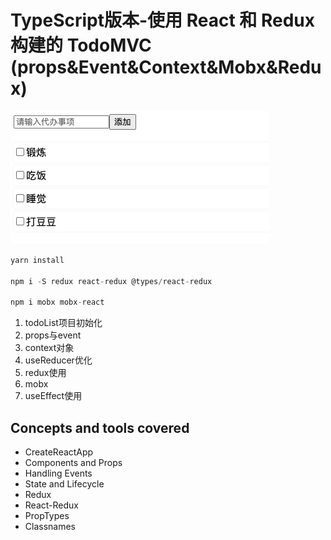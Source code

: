 # TypeScript版本-使用 React 和 Redux 构建的 TodoMVC (props&Event&Context&Mobx&Redux)

![Todoist React](./images/screenshot.png "Todoist React")

```js
yarn install

npm i -S redux react-redux @types/react-redux

npm i mobx mobx-react
```

1. todoList项目初始化
2. props与event
3. context对象
4. useReducer优化
5. redux使用
6. mobx
7. useEffect使用

## Concepts and tools covered

- CreateReactApp
- Components and Props
- Handling Events
- State and Lifecycle
- Redux
- React-Redux
- PropTypes
- Classnames